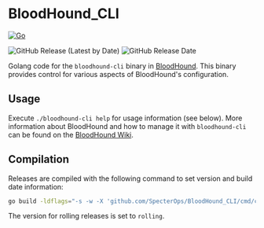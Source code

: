 # BloodHound_CLI

[![Go](https://img.shields.io/badge/Go-1.18-9cf)](.)

![GitHub Release (Latest by Date)](https://img.shields.io/github/v/release/SpecterOps/BloodHound_CLI?label=Latest%20Release)
![GitHub Release Date](https://img.shields.io/github/release-date/SpecterOps/BloodHound_CLI?label=Release%20Date)

Golang code for the `bloodhound-cli` binary in [BloodHound](https://github.com/SpecterOps/BloodHound). This binary provides control for various aspects of BloodHound's configuration.

## Usage

Execute `./bloodhound-cli help` for usage information (see below). More information about BloodHound and how to manage it with `bloodhound-cli` can be found on the [BloodHound Wiki](https://github.com/SpecterOps/BloodHound/wiki/).

## Compilation

Releases are compiled with the following command to set version and build date information:

```bash
go build -ldflags="-s -w -X 'github.com/SpecterOps/BloodHound_CLI/cmd/config.Version=`git describe --tags --abbrev=0`' -X 'github.com/SpecterOps/BloodHound_CLI/cmd/config.BuildDate=`date -u '+%d %b %Y'`'" -o bloodhound-cli main.go
```

The version for rolling releases is set to `rolling`.
